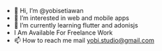 - 👋 Hi, I’m @yobisetiawan
- 👀 I’m interested in web and mobile apps
- 🌱 I’m currently learning flutter and adonisjs
- I Am Available For Freelance Work
- 📫 How to reach me mail yobi.studio@gmail.com

<!---
yobisetiawan/yobisetiawan is a ✨ special ✨ repository because its `README.md` (this file) appears on your GitHub profile.
You can click the Preview link to take a look at your changes.
--->
